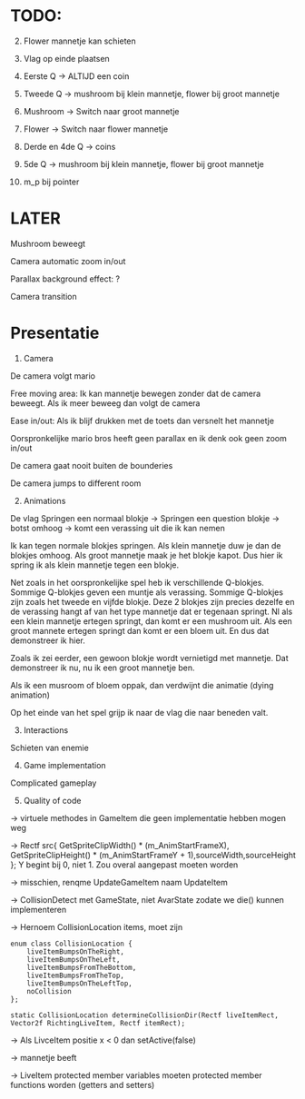 # TODO:
2. Flower mannetje kan schieten

3. Vlag op einde plaatsen

4. Eerste Q -> ALTIJD een coin

5. Tweede Q -> mushroom bij klein mannetje, flower bij groot mannetje

6. Mushroom -> Switch naar groot mannetje

7. Flower -> Switch naar flower mannetje

8. Derde en 4de Q -> coins

9. 5de Q -> mushroom bij klein mannetje, flower bij groot mannetje

10. m_p bij pointer

# LATER
Mushroom beweegt

Camera automatic zoom in/out

Parallax background effect: ?

Camera transition


# Presentatie

1. Camera

De camera volgt mario

Free moving area: Ik kan mannetje bewegen zonder dat de camera beweegt. Als ik meer beweeg dan volgt de camera

Ease in/out: Als ik blijf drukken met de toets dan versnelt het mannetje 

Oorspronkelijke mario bros heeft geen parallax en ik denk ook geen zoom in/out

De camera gaat nooit buiten de bounderies

De camera jumps to different room

2. Animations

De vlag
Springen een normaal blokje ->
Springen een question blokje -> botst omhoog -> komt een verassing uit die ik kan nemen

Ik kan tegen normale blokjes springen. Als klein mannetje duw je dan de blokjes omhoog. Als groot mannetje
maak je het blokje kapot. Dus hier ik spring ik als klein mannetje tegen een blokje.

Net zoals in het oorspronkelijke spel heb ik verschillende Q-blokjes. Sommige Q-blokjes geven een muntje 
als verassing. Sommige Q-blokjes zijn zoals het tweede en vijfde blokje. Deze 2 blokjes zijn precies dezelfe
en de verassing hangt af van het type mannetje dat er tegenaan springt. Nl
als een klein mannetje ertegen springt, dan komt er een mushroom uit. Als een groot mannete ertegen springt
dan komt er een bloem uit. En dus dat demonstreer ik hier. 

Zoals ik zei eerder, een gewoon blokje wordt vernietigd met mannetje. Dat demonstreer ik nu, nu ik een groot mannetje ben.

Als ik een musroom of bloem oppak, dan verdwijnt die animatie (dying animation)

Op het einde van het spel grijp ik naar de vlag die naar beneden valt.

3. Interactions

Schieten van enemie

4. Game implementation

Complicated gameplay

5. Quality of code

-> virtuele methodes in GameItem die geen implementatie hebben mogen weg

-> 			Rectf src{ GetSpriteClipWidth() * (m_AnimStartFrameX), GetSpriteClipHeight() * (m_AnimStartFrameY + 1),sourceWidth,sourceHeight };
	Y begint bij 0, niet 1. Zou overal aangepast moeten worden
	
-> misschien, renqme UpdateGameItem naam UpdateItem

-> CollisionDetect met GameState, niet AvarState zodate we die() kunnen implementeren

-> Hernoem CollisionLocation items, moet zijn 

	enum class CollisionLocation {
		liveItemBumpsOnTheRight,
		liveItemBumpsOnTheLeft,
		liveItemBumpsFromTheBottom,
		liveItemBumpsFromTheTop,
		liveItemBumpsOnTheLeftTop,
		noCollision
	};

	static CollisionLocation determineCollisionDir(Rectf liveItemRect, Vector2f RichtingLiveItem, Rectf itemRect);

-> Als LivceItem positie x < 0 dan setActive(false)

-> mannetje beeft

-> LiveItem protected member variables moeten protected member functions worden (getters and setters)